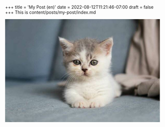 +++
title = 'My Post (en)'
date = 2022-08-12T11:21:46-07:00
draft = false
+++
This is content/posts/my-post/index.md

![alt](image.png)

